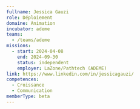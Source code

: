 ```yaml
---
fullname: Jessica Gauzi
role: Déploiement
domaine: Animation
incubator: ademe
teams:
  - /teams/ademe
missions:
  - start: 2024-04-08
    end: 2024-09-30
    status: independent
    employer: LaZone/Pathtech (ADEME)
link: https://www.linkedin.com/in/jessicagauzi/
competences:
  - Croissance
  - Communication
memberType: beta
---
```

